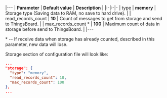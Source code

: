 |---
| **Parameter**            | **Default value**                            | **Description**                                                |
|:-|:-|-
| type                     | **memory**                                   | Storage type (Saving data to RAM, no save to hard drive).      |
| read_records_count       | **10**                                       | Count of messages to get from storage and send to ThingsBoard. |
| max_records_count *      | **100**                                      | Maximum count of data in storage before send to ThingsBoard.   |
|---


\* -- If receive data when storage has already counted, described in this parameter, new data will lose.

Storage section of configuration file will look like:

```json
...
"storage": {
  "type": "memory",
  "read_records_count": 10,
  "max_records_count": 100
},
...
```